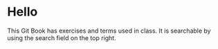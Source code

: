 # Hello

This Git Book has exercises and terms used in class. It is searchable by using the search field on the top right.

